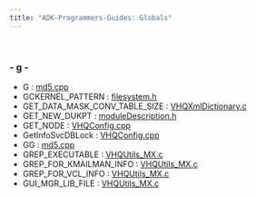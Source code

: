```yaml
---
title: "ADK-Programmers-Guides: Globals"
---
```


 

### - g -

- G : <a href="md5_8cpp.md#ad96b7cf3182ce2ba85e5a7a93b12c441">md5.cpp</a>
- GCKERNEL_PATTERN : <a href="filesystem_8h.md#afd90919ccac841a8e729532380332662">filesystem.h</a>
- GET_DATA_MASK_CONV_TABLE_SIZE : <a href="_v_h_q_xml_dictionary_8c.md#acce2948e31ad50169d40cb7da3cbf643">VHQXmlDictionary.c</a>
- GET_NEW_DUKPT : <a href="group__vss.md#ga7af69135d805e5206cf42c8783c9c8f9">moduleDescription.h</a>
- GET_NODE : <a href="_v_h_q_config_8cpp.md#a32c9d3a3469ad2f3279ee1b251c58bf2">VHQConfig.cpp</a>
- GetInfoSvcDBLock : <a href="_v_h_q_config_8cpp.md#af7fb5eea01961379e66e01f44ffa7bc2">VHQConfig.cpp</a>
- GG : <a href="md5_8cpp.md#a685f32faa2a66e743850b990a13b8bfa">md5.cpp</a>
- GREP_EXECUTABLE : <a href="_v_h_q_utils___m_x_8c.md#a8ef60112e5183cd1459b32fe1d0a02bf">VHQUtils_MX.c</a>
- GREP_FOR_KMAILMAN_INFO : <a href="_v_h_q_utils___m_x_8c.md#a598918af8d4275547c06a43384d22f66">VHQUtils_MX.c</a>
- GREP_FOR_VCL_INFO : <a href="_v_h_q_utils___m_x_8c.md#a73a38367007aa4d98f69cd2cce1a6ffb">VHQUtils_MX.c</a>
- GUI_MGR_LIB_FILE : <a href="_v_h_q_utils___m_x_8c.md#a85321304e7b4164b923b5e9e47780c00">VHQUtils_MX.c</a>

